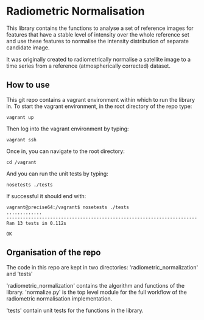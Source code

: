 # Radiometric Normalisation #

This library contains the functions to analyse a set of reference images for features that have a stable level of intensity over the whole reference set and use these features to normalise the intensity distribution of separate candidate image. 

It was originally created to radiometrically normalise a satellite image to a time series from a reference (atmospherically corrected) dataset. 

## How to use ##

This git repo contains a vagrant environment within which to run the library in. To start the vagrant environment, in the root directory of the repo type:

    vagrant up

Then log into the vagrant environment by typing:

    vagrant ssh

Once in, you can navigate to the root directory:

    cd /vagrant

And you can run the unit tests by typing:

    nosetests ./tests

If successful it should end with:

    vagrant@precise64:/vagrant$ nosetests ./tests 
    .............
    ----------------------------------------------------------------------
    Ran 13 tests in 0.112s

    OK

## Organisation of the repo ##

The code in this repo are kept in two directories: 'radiometric_normalization' and 'tests'

'radiometric_normalization' contains the algorithm and functions of the library. 'normalize.py' is the top level module for the full workflow of the radiometric normalisation implementation.

'tests' contain unit tests for the functions in the library.

